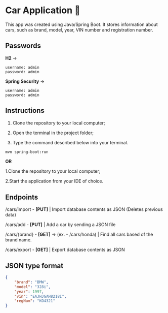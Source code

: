 # Car Application 🚗

This app was created using Java/Spring Boot. It stores information about cars, such as brand, model, year, VIN number and registration number.

## Passwords
**H2** ->
```
username: admin
password: admin
```
**Spring Security** ->
```
username: admin
password: admin
```

## Instructions

1. Clone the repository to your local computer;

2. Open the terminal in the project folder;

3. Type the command described below into your terminal.


```bash
mvn spring-boot:run
```
**OR**

1.Clone the repository to your local computer;

2.Start the application from your IDE of choice.
## Endpoints

/cars/import - **[PUT]** | Import database contents as JSON (Deletes previous data)

/cars/add - **[PUT]** | Add a car by sending a JSON file

/cars/{brand} - **[GET]** -> (ex. - /cars/honda) | Find all cars based of the brand name.

/cars/export - **[GET]** | Export database contents as JSON
## JSON type format
```json
{
    "brand": "BMW",
    "model": "328i",
    "year": 1997,
    "vin": "EAJHJGAH8218I",
    "regNum": "KO4321"
}
```



